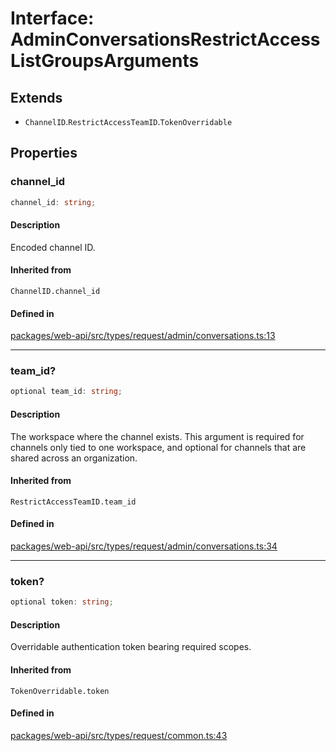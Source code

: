 # Interface: AdminConversationsRestrictAccessListGroupsArguments

## Extends

- `ChannelID`.`RestrictAccessTeamID`.`TokenOverridable`

## Properties

### channel\_id

```ts
channel_id: string;
```

#### Description

Encoded channel ID.

#### Inherited from

`ChannelID.channel_id`

#### Defined in

[packages/web-api/src/types/request/admin/conversations.ts:13](https://github.com/slackapi/node-slack-sdk/blob/main/packages/web-api/src/types/request/admin/conversations.ts#L13)

***

### team\_id?

```ts
optional team_id: string;
```

#### Description

The workspace where the channel exists. This argument is required for channels only tied to
one workspace, and optional for channels that are shared across an organization.

#### Inherited from

`RestrictAccessTeamID.team_id`

#### Defined in

[packages/web-api/src/types/request/admin/conversations.ts:34](https://github.com/slackapi/node-slack-sdk/blob/main/packages/web-api/src/types/request/admin/conversations.ts#L34)

***

### token?

```ts
optional token: string;
```

#### Description

Overridable authentication token bearing required scopes.

#### Inherited from

`TokenOverridable.token`

#### Defined in

[packages/web-api/src/types/request/common.ts:43](https://github.com/slackapi/node-slack-sdk/blob/main/packages/web-api/src/types/request/common.ts#L43)
